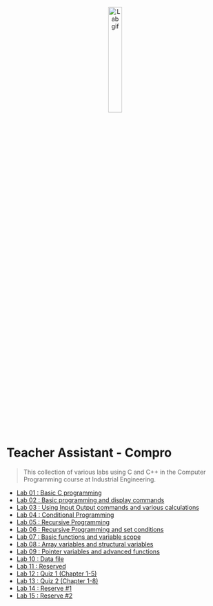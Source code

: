 <p align="center">
 <img src="https://media.giphy.com/media/HzPtbOKyBoBFsK4hyc/giphy.gif"  width="25%" height="25%" alt="Lab gif"/>
</p>

# Teacher Assistant - Compro

> This collection of various labs using C and C++  in the Computer Programming course at Industrial Engineering.

- [Lab 01 : Basic C programming](lab-01)
- [Lab 02 : Basic programming and display commands](lab-02)
- [Lab 03 : Using Input Output commands and various calculations](lab-03)
- [Lab 04 : Conditional Programming](lab-04)
- [Lab 05 : Recursive Programming](lab-05)
- [Lab 06 : Recursive Programming and set conditions](lab-06)
- [Lab 07 : Basic functions and variable scope](lab-07)
- [Lab 08 : Array variables and structural variables](lab-08)
- [Lab 09 : Pointer variables and advanced functions](lab-09)
- [Lab 10 : Data file](lab-10)
- [Lab 11 : Reserved](lab-11)
- [Lab 12 : Quiz 1 (Chapter 1-5)](lab-12)
- [Lab 13 : Quiz 2 (Chapter 1-8)](lab-13)
- [Lab 14 : Reserve #1](lab-14)
- [Lab 15 : Reserve #2](lab-15)
